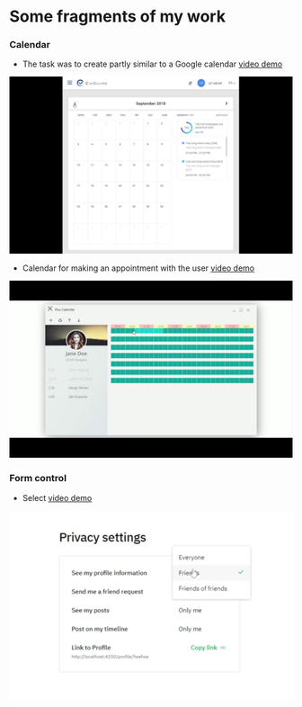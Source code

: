 # Some fragments of my work

### Calendar

* The task was to create partly similar to a Google calendar [video demo](https://www.loom.com/share/aa6ba796f22e4c8e9d124eb7ba4c51e9)

![alt text](https://github.com/alexsanqp/some-of-my-works/blob/main/aa6ba796f22e4c8e9d124eb7ba4c51e9-00001.jpg "Similar to a Google calendar")


* Calendar for making an appointment with the user [video demo](https://www.loom.com/share/e02d28b23c694ea79b3a241f2735af50)

![alt text](https://github.com/alexsanqp/some-of-my-works/blob/main/e02d28b23c694ea79b3a241f2735af50-00001.jpg "Calendar for making an appointment with the user")


### Form control
* Select [video demo](https://www.loom.com/share/ab21521719ef4d5e9ff19812380f2fb4)

![alt text](https://github.com/alexsanqp/some-of-my-works/blob/main/select.png "Select control")
